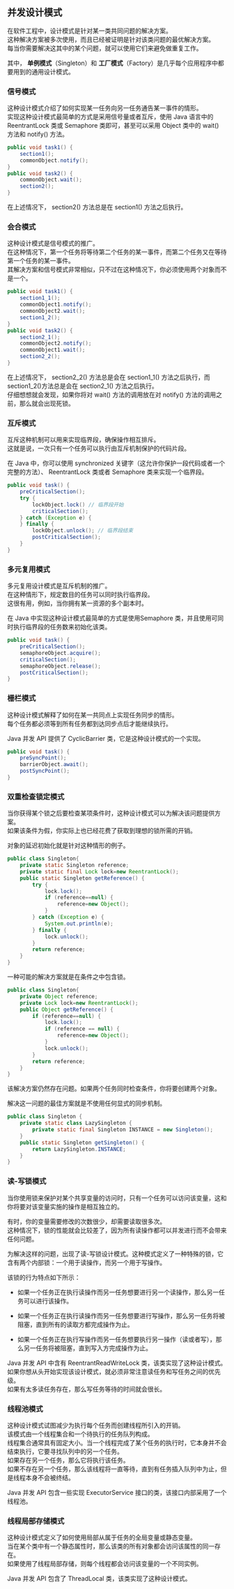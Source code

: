 ## 并发设计模式
在软件工程中，设计模式是针对某一类共同问题的解决方案。  
这种解决方案被多次使用，而且已经被证明是针对该类问题的最优解决方案。  
每当你需要解决这其中的某个问题，就可以使用它们来避免做重复工作。  

其中， **单例模式**（Singleton）和 **工厂模式**（Factory）是几乎每个应用程序中都要用到的通用设计模式。

### 信号模式
这种设计模式介绍了如何实现某一任务向另一任务通告某一事件的情形。  
实现这种设计模式最简单的方式是采用信号量或者互斥，使用 Java 语言中的 ReentrantLock 类或 Semaphore 类即可，甚至可以采用 Object 类中的 wait() 方法和 notify() 方法。  

```java
public void task1() {
	section1();
	commonObject.notify();
}
public void task2() {
	commonObject.wait();
	section2();
}
```
在上述情况下， section2() 方法总是在 section1() 方法之后执行。

### 会合模式
这种设计模式是信号模式的推广。  
在这种情况下，第一个任务将等待第二个任务的某一事件，而第二个任务又在等待第一个任务的某一事件。  
其解决方案和信号模式非常相似，只不过在这种情况下，你必须使用两个对象而不是一个。

```java
public void task1() {
	section1_1();
	commonObject1.notify();
	commonObject2.wait();
	section1_2();
}
public void task2() {
	section2_1();
	commonObject2.notify();
	commonObject1.wait();
	section2_2();
}
```
在上述情况下， section2_2() 方法总是会在 section1_1() 方法之后执行，而 section1_2()方法总是会在 section2_1() 方法之后执行。  
仔细想想就会发现，如果你将对 wait() 方法的调用放在对 notify() 方法的调用之前，那么就会出现死锁。

### 互斥模式
互斥这种机制可以用来实现临界段，确保操作相互排斥。  
这就是说，一次只有一个任务可以执行由互斥机制保护的代码片段。  

在 Java 中，你可以使用 synchronized 关键字（这允许你保护一段代码或者一个完整的方法）、 ReentrantLock 类或者 Semaphore 类来实现一个临界段。

```java
public void task() {
	preCriticalSection();
	try {
		lockObject.lock() // 临界段开始
		criticalSection();
	} catch (Exception e) {
	} finally {
		lockObject.unlock(); // 临界段结束
		postCriticalSection();
	}
}
```

### 多元复用模式
多元复用设计模式是互斥机制的推广。  
在这种情形下，规定数目的任务可以同时执行临界段。  
这很有用，例如，当你拥有某一资源的多个副本时。  

在 Java 中实现这种设计模式最简单的方式是使用Semaphore 类，并且使用可同时执行临界段的任务数来初始化该类。

```java
public void task() {
	preCriticalSection();
	semaphoreObject.acquire();
	criticalSection();
	semaphoreObject.release();
	postCriticalSection();
}
```

### 栅栏模式
这种设计模式解释了如何在某一共同点上实现任务同步的情形。  
每个任务都必须等到所有任务都到达同步点后才能继续执行。  

Java 并发 API 提供了 CyclicBarrier 类，它是这种设计模式的一个实现。

```java
public void task() {
	preSyncPoint();
	barrierObject.await();
	postSyncPoint();
}
```
### 双重检查锁定模式
当你获得某个锁之后要检查某项条件时，这种设计模式可以为解决该问题提供方案。  
如果该条件为假，你实际上也已经花费了获取到理想的锁所需的开销。  

对象的延迟初始化就是针对这种情形的例子。

```java
public class Singleton{
	private static Singleton reference;
	private static final Lock lock=new ReentrantLock();
	public static Singleton getReference() {
		try {
			lock.lock();
			if (reference==null) {
				reference=new Object();
			}
		} catch (Exception e) {
			System.out.println(e);
		} finally {
			lock.unlock();
		}
		return reference;
	}
}
```
一种可能的解决方案就是在条件之中包含锁。

```java
public class Singleton{
	private Object reference;
	private Lock lock=new ReentrantLock();
	public Object getReference() {
		if (reference==null) {
			lock.lock();
			if (reference == null) {
				reference=new Object();
			}
			lock.unlock();
		}
		return reference;
	}
}
```
该解决方案仍然存在问题。如果两个任务同时检查条件，你将要创建两个对象。  

解决这一问题的最佳方案就是不使用任何显式的同步机制。

```java
public class Singleton {
	private static class LazySingleton {
		private static final Singleton INSTANCE = new Singleton();
	}
	public static Singleton getSingleton() {
		return LazySingleton.INSTANCE;
	}
}
```

### 读-写锁模式
当你使用锁来保护对某个共享变量的访问时，只有一个任务可以访问该变量，这和你将要对该变量实施的操作是相互独立的。   

有时，你的变量需要修改的次数很少，却需要读取很多次。  
这种情况下，锁的性能就会比较差了，因为所有读操作都可以并发进行而不会带来任何问题。  

为解决这样的问题，出现了读-写锁设计模式。这种模式定义了一种特殊的锁，它含有两个内部锁：一个用于读操作，而另一个用于写操作。

该锁的行为特点如下所示：
-	如果一个任务正在执行读操作而另一任务想要进行另一个读操作，那么另一任务可以进行该操作。

-	如果一个任务正在执行读操作而另一任务想要进行写操作，那么另一任务将被阻塞，直到所有的读取方都完成操作为止。
-	如果一个任务正在执行写操作而另一任务想要执行另一操作（读或者写），那么另一任务将被阻塞，直到写入方完成操作为止。

Java 并发 API 中含有 ReentrantReadWriteLock 类，该类实现了这种设计模式。  
如果你想从头开始实现该设计模式，就必须非常注意读任务和写任务之间的优先级。  
如果有太多读任务存在，那么写任务等待的时间就会很长。

### 线程池模式
这种设计模式试图减少为执行每个任务而创建线程所引入的开销。  
该模式由一个线程集合和一个待执行的任务队列构成。  
线程集合通常具有固定大小。当一个线程完成了某个任务的执行时，它本身并不会结束执行，它要寻找队列中的另一个任务。  
如果存在另一个任务，那么它将执行该任务。  
如果不存在另一个任务，那么该线程将一直等待，直到有任务插入队列中为止，但是线程本身不会被终结。  

Java 并发 API 包含一些实现 ExecutorService 接口的类，该接口内部采用了一个线程池。

### 线程局部存储模式
这种设计模式定义了如何使用局部从属于任务的全局变量或静态变量。  
当在某个类中有一个静态属性时，那么该类的所有对象都会访问该属性的同一存在。  
如果使用了线程局部存储，则每个线程都会访问该变量的一个不同实例。

Java 并发 API 包含了 ThreadLocal 类，该类实现了这种设计模式。
